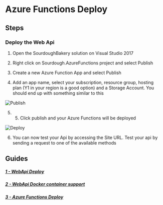 # Azure Functions Deploy

## Steps

### Deploy the Web Api

1. Open the SourdoughBakery solution on Visual Studio 2017
   
2. Right click on Sourdough.AzureFunctions project and select Publish

3. Create a new Azure Function App and select Publish

4. Add an app name, select your subscription, resource group, hosting plan (Y1 in your region is a good option) and a Storage Account. You should end up with something similar to this

![Publish](/Webinar.AzureCompute/screenshots/azurefunctions/1-publish.png)

5. 5. Click publish and your Azure Functions will be deployed

![Deploy](/Webinar.AzureCompute/screenshots/azurefunctions/2-deploy.png)

6. You can now test your Api by accessing the Site URL. Test your api by sending a request to one of the available methods

## Guides

##### [1 - WebApi Deploy](/AzureWebinarSeries-WebApi.md)
##### [2 - WebApi Docker container support](/AzureWebinarSeries-Docker.md)
##### [3 - Azure Functions Deploy](/AzureWebinarSeries-Functions.md)